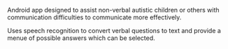 Android app designed to assist non-verbal autistic children or others with communication difficulties to communicate more effectively.

Uses speech recognition to convert verbal questions to text and provide a menue of possible answers which can be selected.

